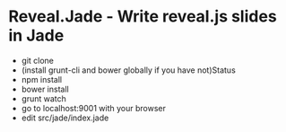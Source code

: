 # Reveal.Jade - Write reveal.js slides in Jade

* git clone
* (install grunt-cli and bower globally if you have not)Status
* npm install
* bower install
* grunt watch
* go to localhost:9001 with your browser
* edit src/jade/index.jade 
